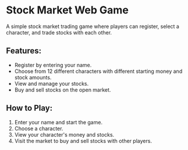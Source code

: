 
# Stock Market Web Game

A simple stock market trading game where players can register, select a character, and trade stocks with each other.

## Features:
- Register by entering your name.
- Choose from 12 different characters with different starting money and stock amounts.
- View and manage your stocks.
- Buy and sell stocks on the open market.

## How to Play:
1. Enter your name and start the game.
2. Choose a character.
3. View your character's money and stocks.
4. Visit the market to buy and sell stocks with other players.
    